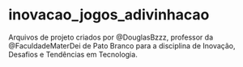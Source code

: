 # inovacao_jogos_adivinhacao

Arquivos de projeto criados por @DouglasBzzz, professor da @FaculdadeMaterDei de Pato Branco para a disciplina de Inovação, Desafios e Tendências em Tecnologia. 
